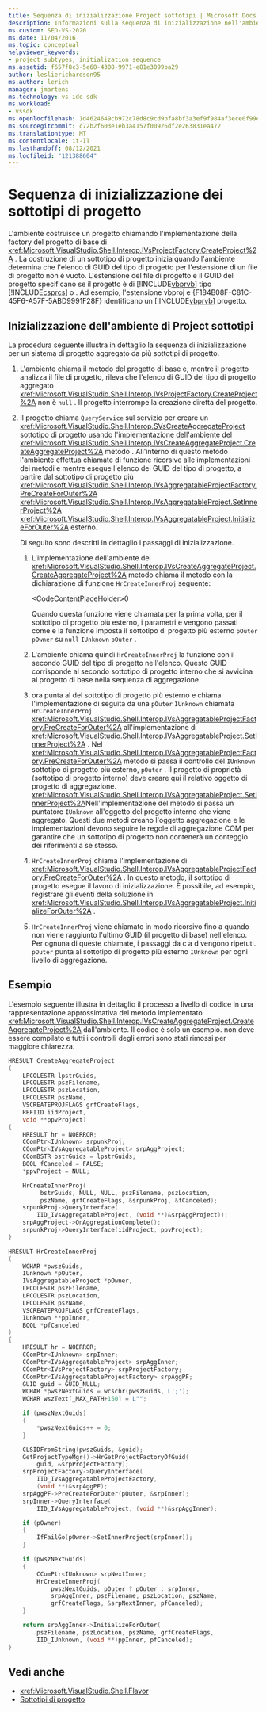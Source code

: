 ```yaml
---
title: Sequenza di inizializzazione Project sottotipi | Microsoft Docs
description: Informazioni sulla sequenza di inizializzazione nell'ambiente Visual Studio per un sistema di progetto aggregato da più sottotipi di progetto.
ms.custom: SEO-VS-2020
ms.date: 11/04/2016
ms.topic: conceptual
helpviewer_keywords:
- project subtypes, initialization sequence
ms.assetid: f657f8c3-5e68-4308-9971-e81e3099ba29
author: leslierichardson95
ms.author: lerich
manager: jmartens
ms.technology: vs-ide-sdk
ms.workload:
- vssdk
ms.openlocfilehash: 1d4624649cb972c78d8c9cd9bfa8bf3a3ef9f984af3ece0f99e1ae354901467a
ms.sourcegitcommit: c72b2f603e1eb3a4157f00926df2e263831ea472
ms.translationtype: MT
ms.contentlocale: it-IT
ms.lasthandoff: 08/12/2021
ms.locfileid: "121388604"
---
```

# <a name="initialization-sequence-of-project-subtypes"></a>Sequenza di inizializzazione dei sottotipi di progetto
L'ambiente costruisce un progetto chiamando l'implementazione della factory del progetto di base di <xref:Microsoft.VisualStudio.Shell.Interop.IVsProjectFactory.CreateProject%2A> . La costruzione di un sottotipo di progetto inizia quando l'ambiente determina che l'elenco di GUID del tipo di progetto per l'estensione di un file di progetto non è vuoto. L'estensione del file di progetto e il GUID del progetto specificano se il progetto è di [!INCLUDE[vbprvb](../../code-quality/includes/vbprvb_md.md)] tipo [!INCLUDE[csprcs](../../data-tools/includes/csprcs_md.md)] o . Ad esempio, l'estensione vbproj e {F184B08F-C81C-45F6-A57F-5ABD9991F28F} identificano un [!INCLUDE[vbprvb](../../code-quality/includes/vbprvb_md.md)] progetto.

## <a name="environments-initialization-of-project-subtypes"></a>Inizializzazione dell'ambiente di Project sottotipi
 La procedura seguente illustra in dettaglio la sequenza di inizializzazione per un sistema di progetto aggregato da più sottotipi di progetto.

1. L'ambiente chiama il metodo del progetto di base e, mentre il progetto analizza il file di progetto, rileva che l'elenco di GUID del tipo di progetto aggregato <xref:Microsoft.VisualStudio.Shell.Interop.IVsProjectFactory.CreateProject%2A> non è `null` . Il progetto interrompe la creazione diretta del progetto.

2. Il progetto chiama `QueryService` sul servizio per creare un <xref:Microsoft.VisualStudio.Shell.Interop.SVsCreateAggregateProject> sottotipo di progetto usando l'implementazione dell'ambiente del <xref:Microsoft.VisualStudio.Shell.Interop.IVsCreateAggregateProject.CreateAggregateProject%2A> metodo . All'interno di questo metodo l'ambiente effettua chiamate di funzione ricorsive alle implementazioni dei metodi e mentre esegue l'elenco dei GUID del tipo di progetto, a partire dal sottotipo di progetto più <xref:Microsoft.VisualStudio.Shell.Interop.IVsAggregatableProjectFactory.PreCreateForOuter%2A> <xref:Microsoft.VisualStudio.Shell.Interop.IVsAggregatableProject.SetInnerProject%2A> <xref:Microsoft.VisualStudio.Shell.Interop.IVsAggregatableProject.InitializeForOuter%2A> esterno.

     Di seguito sono descritti in dettaglio i passaggi di inizializzazione.

    1. L'implementazione dell'ambiente del <xref:Microsoft.VisualStudio.Shell.Interop.IVsCreateAggregateProject.CreateAggregateProject%2A> metodo chiama il metodo con la dichiarazione di funzione `HrCreateInnerProj` seguente:

         \<CodeContentPlaceHolder>0</CodeContentPlaceHolder>

         Quando questa funzione viene chiamata per la prima volta, per il sottotipo di progetto più esterno, i parametri e vengono passati come e la funzione imposta il sottotipo di progetto più esterno `pOuter` `pOwner` su `null` `IUnknown` `pOuter` .

    2. L'ambiente chiama quindi `HrCreateInnerProj` la funzione con il secondo GUID del tipo di progetto nell'elenco. Questo GUID corrisponde al secondo sottotipo di progetto interno che si avvicina al progetto di base nella sequenza di aggregazione.

    3. ora punta al del sottotipo di progetto più esterno e chiama l'implementazione di seguita da una `pOuter` `IUnknown` chiamata `HrCreateInnerProj` <xref:Microsoft.VisualStudio.Shell.Interop.IVsAggregatableProjectFactory.PreCreateForOuter%2A> all'implementazione di <xref:Microsoft.VisualStudio.Shell.Interop.IVsAggregatableProject.SetInnerProject%2A> . Nel <xref:Microsoft.VisualStudio.Shell.Interop.IVsAggregatableProjectFactory.PreCreateForOuter%2A> metodo si passa il controllo del `IUnknown` sottotipo di progetto più esterno, `pOuter` . Il progetto di proprietà (sottotipo di progetto interno) deve creare qui il relativo oggetto di progetto di aggregazione. <xref:Microsoft.VisualStudio.Shell.Interop.IVsAggregatableProject.SetInnerProject%2A>Nell'implementazione del metodo si passa un puntatore `IUnknown` all'oggetto del progetto interno che viene aggregato. Questi due metodi creano l'oggetto aggregazione e le implementazioni devono seguire le regole di aggregazione COM per garantire che un sottotipo di progetto non contenerà un conteggio dei riferimenti a se stesso.

    4. `HrCreateInnerProj` chiama l'implementazione di <xref:Microsoft.VisualStudio.Shell.Interop.IVsAggregatableProjectFactory.PreCreateForOuter%2A> . In questo metodo, il sottotipo di progetto esegue il lavoro di inizializzazione. È possibile, ad esempio, registrare gli eventi della soluzione in <xref:Microsoft.VisualStudio.Shell.Interop.IVsAggregatableProject.InitializeForOuter%2A> .

    5. `HrCreateInnerProj` viene chiamato in modo ricorsivo fino a quando non viene raggiunto l'ultimo GUID (il progetto di base) nell'elenco. Per ognuna di queste chiamate, i passaggi da c a d vengono ripetuti. `pOuter` punta al sottotipo di progetto più esterno `IUnknown` per ogni livello di aggregazione.

## <a name="example"></a>Esempio

L'esempio seguente illustra in dettaglio il processo a livello di codice in una rappresentazione approssimativa del metodo implementato <xref:Microsoft.VisualStudio.Shell.Interop.IVsCreateAggregateProject.CreateAggregateProject%2A> dall'ambiente. Il codice è solo un esempio. non deve essere compilato e tutti i controlli degli errori sono stati rimossi per maggiore chiarezza.

```cpp
HRESULT CreateAggregateProject
(
    LPCOLESTR lpstrGuids,
    LPCOLESTR pszFilename,
    LPCOLESTR pszLocation,
    LPCOLESTR pszName,
    VSCREATEPROJFLAGS grfCreateFlags,
    REFIID iidProject,
    void **ppvProject)
{
    HRESULT hr = NOERROR;
    CComPtr<IUnknown> srpunkProj;
    CComPtr<IVsAggregatableProject> srpAggProject;
    CComBSTR bstrGuids = lpstrGuids;
    BOOL fCanceled = FALSE;
    *ppvProject = NULL;

    HrCreateInnerProj(
         bstrGuids, NULL, NULL, pszFilename, pszLocation,
         pszName, grfCreateFlags, &srpunkProj, &fCanceled);
    srpunkProj->QueryInterface(
        IID_IVsAggregatableProject, (void **)&srpAggProject));
    srpAggProject->OnAggregationComplete();
    srpunkProj->QueryInterface(iidProject, ppvProject);
}

HRESULT HrCreateInnerProj
(
    WCHAR *pwszGuids,
    IUnknown *pOuter,
    IVsAggregatableProject *pOwner,
    LPCOLESTR pszFilename,
    LPCOLESTR pszLocation,
    LPCOLESTR pszName,
    VSCREATEPROJFLAGS grfCreateFlags,
    IUnknown **ppInner,
    BOOL *pfCanceled
)
{
    HRESULT hr = NOERROR;
    CComPtr<IUnknown> srpInner;
    CComPtr<IVsAggregatableProject> srpAggInner;
    CComPtr<IVsProjectFactory> srpProjectFactory;
    CComPtr<IVsAggregatableProjectFactory> srpAggPF;
    GUID guid = GUID_NULL;
    WCHAR *pwszNextGuids = wcschr(pwszGuids, L';');
    WCHAR wszText[_MAX_PATH+150] = L"";

    if (pwszNextGuids)
    {
        *pwszNextGuids++ = 0;
    }

    CLSIDFromString(pwszGuids, &guid);
    GetProjectTypeMgr()->HrGetProjectFactoryOfGuid(
        guid, &srpProjectFactory);
    srpProjectFactory->QueryInterface(
        IID_IVsAggregatableProjectFactory,
        (void **)&srpAggPF);
    srpAggPF->PreCreateForOuter(pOuter, &srpInner);
    srpInner->QueryInterface(
        IID_IVsAggregatableProject, (void **)&srpAggInner);

    if (pOwner)
    {
        IfFailGo(pOwner->SetInnerProject(srpInner));
    }

    if (pwszNextGuids)
    {
        CComPtr<IUnknown> srpNextInner;
        HrCreateInnerProj(
            pwszNextGuids, pOuter ? pOuter : srpInner,
            srpAggInner, pszFilename, pszLocation, pszName,
            grfCreateFlags, &srpNextInner, pfCanceled);
    }

    return srpAggInner->InitializeForOuter(
        pszFilename, pszLocation, pszName, grfCreateFlags,
        IID_IUnknown, (void **)ppInner, pfCanceled);
}
```

## <a name="see-also"></a>Vedi anche

- <xref:Microsoft.VisualStudio.Shell.Flavor>
- [Sottotipi di progetto](../../extensibility/internals/project-subtypes.md)
